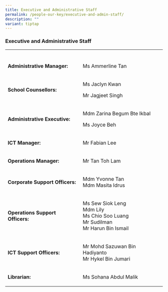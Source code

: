 ```yaml
---
title: Executive and Administrative Staff
permalink: /people-our-key/executive-and-admin-staff/
description: ""
variant: tiptap
---
```

<h3>Executive and Administrative Staff</h3>
<table style="minWidth: 50px">
<colgroup>
<col>
<col>
</colgroup>
<tbody>
<tr>
<th rowspan="1" colspan="1">
<p></p>
</th>
<th rowspan="1" colspan="1">
<p></p>
</th>
</tr>
<tr>
<td rowspan="1" colspan="1">
<p><strong>Administrative Manager:</strong>
</p>
</td>
<td rowspan="1" colspan="1">
<p>Ms Ammerline Tan</p>
</td>
</tr>
<tr>
<td rowspan="1" colspan="1">
<p><strong>School Counsellors:</strong>
</p>
</td>
<td rowspan="1" colspan="1">
<p>Ms Jaclyn Kwan</p>
<p>Mr Jagjeet Singh</p>
</td>
</tr>
<tr>
<td rowspan="1" colspan="1">
<p><strong>Administrative Executive:</strong>
</p>
</td>
<td rowspan="1" colspan="1">
<p>Mdm Zarina Begum Bte Ikbal</p>
<p>Ms Joyce Beh</p>
</td>
</tr>
<tr>
<td rowspan="1" colspan="1">
<p><strong>ICT Manager: <br></strong>
</p>
</td>
<td rowspan="1" colspan="1">
<p>Mr Fabian Lee</p>
</td>
</tr>
<tr>
<td rowspan="1" colspan="1">
<p><strong>Operations Manager:<br></strong>
</p>
</td>
<td rowspan="1" colspan="1">
<p>Mr Tan Toh Lam</p>
</td>
</tr>
<tr>
<td rowspan="1" colspan="1">
<p><strong>Corporate Support Officers:</strong>
</p>
</td>
<td rowspan="1" colspan="1">
<p>Mdm Yvonne Tan
<br>Mdm Masita Idrus</p>
</td>
</tr>
<tr>
<td rowspan="1" colspan="1">
<p><strong>Operations Support Officers:<br></strong>
</p>
</td>
<td rowspan="1" colspan="1">
<p>Ms Sew Siok Leng
<br>Mdm Lily
<br>Ms Chio Soo Luang
<br>Mr Sudilman
<br>Mr Harun Bin Ismail</p>
</td>
</tr>
<tr>
<td rowspan="1" colspan="1">
<p><strong>ICT Support Officers:<br></strong>
</p>
</td>
<td rowspan="1" colspan="1">
<p>Mr Mohd Sazuwan Bin Hadiyanto
<br>Mr Hykel Bin Jumari</p>
</td>
</tr>
<tr>
<td rowspan="1" colspan="1">
<p><strong>Librarian:</strong>
</p>
</td>
<td rowspan="1" colspan="1">
<p>Ms Sohana Abdul Malik</p>
</td>
</tr>
</tbody>
</table>
<p></p>